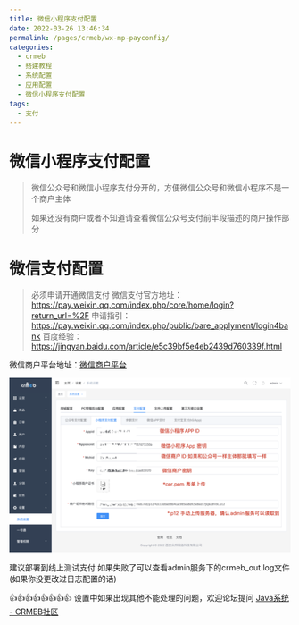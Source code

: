 ```yaml
---
title: 微信小程序支付配置
date: 2022-03-26 13:46:34
permalink: /pages/crmeb/wx-mp-payconfig/
categories:
  - crmeb
  - 搭建教程
  - 系统配置
  - 应用配置
  - 微信小程序支付配置
tags:
  - 支付
---
```

# **微信小程序支付配置**

> 微信公众号和微信小程序支付分开的，方便微信公众号和微信小程序不是一个商户主体
>
> 如果还没有商户或者不知道请查看微信公众号支付前半段描述的商户操作部分

# 微信支付配置

> 必须申请开通微信支付
> 微信支付官方地址：https://pay.weixin.qq.com/index.php/core/home/login?return_url=%2F
> 申请指引：https://pay.weixin.qq.com/index.php/public/bare_applyment/login4bank
> 百度经验：https://jingyan.baidu.com/article/e5c39bf5e4eb2439d760339f.html

微信商户平台地址：[微信商户平台](https://pay.weixin.qq.com)

![image-20220330140541252](../../../../images/202203301405285.png)

建议部署到线上测试支付 如果失败了可以查看admin服务下的crmeb_out.log文件(如果你没更改过日志配置的话)

👍👍👍👍👍👍👍👍 设置中如果出现其他不能处理的问题，欢迎论坛提问 [Java系统 - CRMEB社区](https://q.crmeb.com/?categoryId=122&sequence=0)